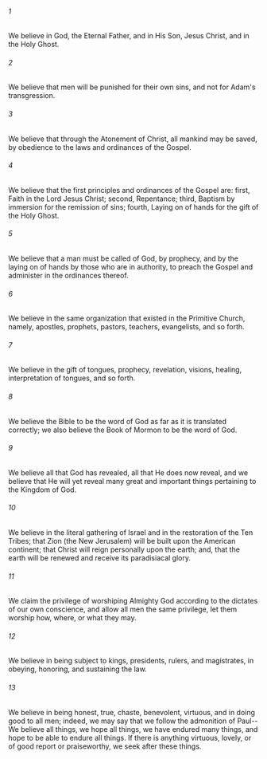 ###### 1
We believe in God, the Eternal Father, and in His Son, Jesus Christ, and in the Holy Ghost.

###### 2
We believe that men will be punished for their own sins, and not for Adam's transgression.

###### 3
We believe that through the Atonement of Christ, all mankind may be saved, by obedience to the laws and ordinances of the Gospel.

###### 4
We believe that the first principles and ordinances of the Gospel are: first, Faith in the Lord Jesus Christ; second, Repentance; third, Baptism by immersion for the remission of sins; fourth, Laying on of hands for the gift of the Holy Ghost.

###### 5
We believe that a man must be called of God, by prophecy, and by the laying on of hands by those who are in authority, to preach the Gospel and administer in the ordinances thereof.

###### 6
We believe in the same organization that existed in the Primitive Church, namely, apostles, prophets, pastors, teachers, evangelists, and so forth.

###### 7
We believe in the gift of tongues, prophecy, revelation, visions, healing, interpretation of tongues, and so forth.

###### 8
We believe the Bible to be the word of God as far as it is translated correctly; we also believe the Book of Mormon to be the word of God.

###### 9
We believe all that God has revealed, all that He does now reveal, and we believe that He will yet reveal many great and important things pertaining to the Kingdom of God.

###### 10
We believe in the literal gathering of Israel and in the restoration of the Ten Tribes; that Zion (the New Jerusalem) will be built upon the American continent; that Christ will reign personally upon the earth; and, that the earth will be renewed and receive its paradisiacal glory.

###### 11
We claim the privilege of worshiping Almighty God according to the dictates of our own conscience, and allow all men the same privilege, let them worship how, where, or what they may.

###### 12
We believe in being subject to kings, presidents, rulers, and magistrates, in obeying, honoring, and sustaining the law.

###### 13
We believe in being honest, true, chaste, benevolent, virtuous, and in doing good to all men; indeed, we may say that we follow the admonition of Paul--We believe all things, we hope all things, we have endured many things, and hope to be able to endure all things. If there is anything virtuous, lovely, or of good report or praiseworthy, we seek after these things.

